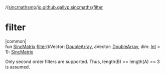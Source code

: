 //[sincmathsmp](../../index.md)/[io.github.gallvp.sincmaths](index.md)/[filter](filter.md)

# filter

[common]\
fun [SincMatrix](-sinc-matrix/index.md).[filter](filter.md)(bVector: [DoubleArray](https://kotlinlang.org/api/latest/jvm/stdlib/kotlin/-double-array/index.html), aVector: [DoubleArray](https://kotlinlang.org/api/latest/jvm/stdlib/kotlin/-double-array/index.html), dim: [Int](https://kotlinlang.org/api/latest/jvm/stdlib/kotlin/-int/index.html) = 1): [SincMatrix](-sinc-matrix/index.md)

Only second order filters are supported. Thus, length(B) == length(A) == 3 is assumed.
